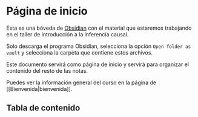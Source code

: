 # Página de inicio

Esta es una bóveda de [Obsidian](https://obsidian.md/) con el material que estaremos trabajando en el taller de introducción a la inferencia causal.

Solo descarga el programa Obsidian, selecciona la opción `Open folder as vault` y selecciona la carpeta que contiene estos archivos.

Este documento servirá como página de inicio y servirá para organizar el contenido del resto de las notas.

Puedes ver la información general del curso en la página de [[Bienvenida|bienvenida]].

## Tabla de contenido

